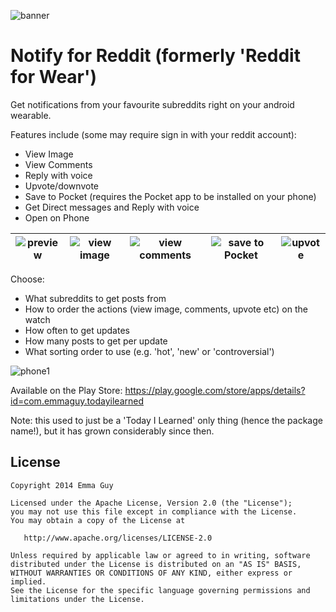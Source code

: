 ![banner](https://raw.githubusercontent.com/emmaguy/til/master/images/banner.png)

Notify for Reddit (formerly 'Reddit for Wear')
=================================

Get notifications from your favourite subreddits right on your android wearable.

Features include (some may require sign in with your reddit account):
- View Image
- View Comments
- Reply with voice
- Upvote/downvote
- Save to Pocket (requires the Pocket app to be installed on your phone)
- Get Direct messages and Reply with voice
- Open on Phone

|  ![preview](https://raw.githubusercontent.com/emmaguy/til/master/images/preview.png) |  ![view image](https://raw.githubusercontent.com/emmaguy/til/master/images/action_view_image.png) | ![view comments](https://raw.githubusercontent.com/emmaguy/til/master/images/action_view_comments.png) | ![save to Pocket](https://raw.githubusercontent.com/emmaguy/til/master/images/action_save_to_pocket.png) | ![upvote](https://raw.githubusercontent.com/emmaguy/til/master/images/action_upvote.png)  |
|---|---|---|---|---|

Choose:
- What subreddits to get posts from
- How to order the actions (view image, comments, upvote etc) on the watch
- How often to get updates
- How many posts to get per update
- What sorting order to use (e.g. 'hot', 'new' or 'controversial')

![phone1](https://raw.githubusercontent.com/emmaguy/til/master/images/phone_settings.png)

Available on the Play Store: https://play.google.com/store/apps/details?id=com.emmaguy.todayilearned

Note: this used to just be a 'Today I Learned' only thing (hence the package name!), but it has grown considerably since then.

License
--------

    Copyright 2014 Emma Guy

    Licensed under the Apache License, Version 2.0 (the "License");
    you may not use this file except in compliance with the License.
    You may obtain a copy of the License at

       http://www.apache.org/licenses/LICENSE-2.0

    Unless required by applicable law or agreed to in writing, software
    distributed under the License is distributed on an "AS IS" BASIS,
    WITHOUT WARRANTIES OR CONDITIONS OF ANY KIND, either express or implied.
    See the License for the specific language governing permissions and
    limitations under the License.
